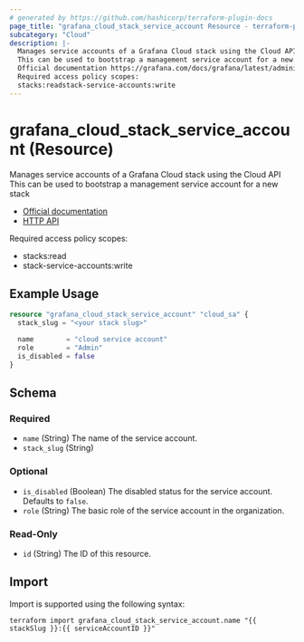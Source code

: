 ```yaml
---
# generated by https://github.com/hashicorp/terraform-plugin-docs
page_title: "grafana_cloud_stack_service_account Resource - terraform-provider-grafana"
subcategory: "Cloud"
description: |-
  Manages service accounts of a Grafana Cloud stack using the Cloud API
  This can be used to bootstrap a management service account for a new stack
  Official documentation https://grafana.com/docs/grafana/latest/administration/service-accounts/HTTP API https://grafana.com/docs/grafana/latest/developers/http_api/serviceaccount/#service-account-api
  Required access policy scopes:
  stacks:readstack-service-accounts:write
---
```


# grafana_cloud_stack_service_account (Resource)

Manages service accounts of a Grafana Cloud stack using the Cloud API
This can be used to bootstrap a management service account for a new stack

* [Official documentation](https://grafana.com/docs/grafana/latest/administration/service-accounts/)
* [HTTP API](https://grafana.com/docs/grafana/latest/developers/http_api/serviceaccount/#service-account-api)

Required access policy scopes:

* stacks:read
* stack-service-accounts:write

## Example Usage

```terraform
resource "grafana_cloud_stack_service_account" "cloud_sa" {
  stack_slug = "<your stack slug>"

  name        = "cloud service account"
  role        = "Admin"
  is_disabled = false
}
```

<!-- schema generated by tfplugindocs -->
## Schema

### Required

- `name` (String) The name of the service account.
- `stack_slug` (String)

### Optional

- `is_disabled` (Boolean) The disabled status for the service account. Defaults to `false`.
- `role` (String) The basic role of the service account in the organization.

### Read-Only

- `id` (String) The ID of this resource.

## Import

Import is supported using the following syntax:

```shell
terraform import grafana_cloud_stack_service_account.name "{{ stackSlug }}:{{ serviceAccountID }}"
```
